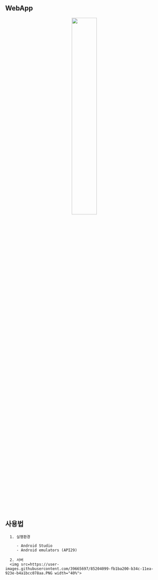 ## WebApp

<p align="center">
<img src=https://user-images.githubusercontent.com/39665697/85203854-5351a480-b34b-11ea-8bf5-9519ea8beb52.jpg width="40%"> 
</p>

## 사용법

```
  1. 실행환경 
  
     - Android Studio 
     - Android emulators (API29)
  
  2. 서버
  <img src=https://user-images.githubusercontent.com/39665697/85204099-fb1ba200-b34c-11ea-923e-b4a1bcc078aa.PNG width="40%"> 
  
```
